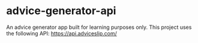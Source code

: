 # advice-generator-api
An advice generator app built for learning purposes only. This project uses the following API: https://api.adviceslip.com/ 
